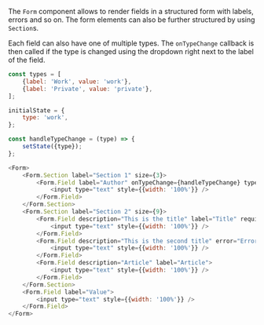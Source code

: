 The `Form` component allows to render fields in a structured form with labels, errors and so on. The form elements can
also be further structured by using `Section`s.

Each field can also have one of multiple types. The `onTypeChange` callback is then called if the type is changed using
the dropdown right next to the label of the field.

```javascript
const types = [
    {label: 'Work', value: 'work'},
    {label: 'Private', value: 'private'},
];

initialState = {
    type: 'work',
};

const handleTypeChange = (type) => {
    setState({type});
};

<Form>
    <Form.Section label="Section 1" size={3}>
        <Form.Field label="Author" onTypeChange={handleTypeChange} types={types} type={state.type}>
            <input type="text" style={{width: '100%'}} />
        </Form.Field>
    </Form.Section>
    <Form.Section label="Section 2" size={9}>
        <Form.Field description="This is the title" label="Title" required={true} size={3}>
            <input type="text" style={{width: '100%'}} />
        </Form.Field>
        <Form.Field description="This is the second title" error="Error!" label="Second title" required={true} size={9}>
            <input type="text" style={{width: '100%'}} />
        </Form.Field>
        <Form.Field description="Article" label="Article">
            <input type="text" style={{width: '100%'}} />
        </Form.Field>
    </Form.Section>
    <Form.Field label="Value">
        <input type="text" style={{width: '100%'}} />
    </Form.Field>
</Form>
```
